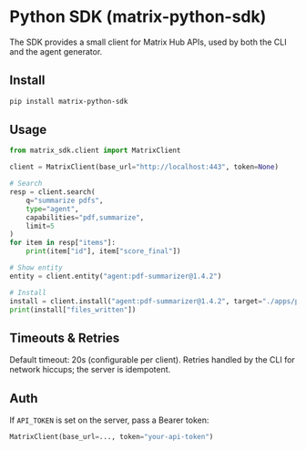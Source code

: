 # Python SDK (matrix-python-sdk)

The SDK provides a small client for Matrix Hub APIs, used by both the CLI and the agent generator.

## Install

```bash
pip install matrix-python-sdk
```
## Usage
```python
from matrix_sdk.client import MatrixClient

client = MatrixClient(base_url="http://localhost:443", token=None)

# Search
resp = client.search(
    q="summarize pdfs",
    type="agent",
    capabilities="pdf,summarize",
    limit=5
)
for item in resp["items"]:
    print(item["id"], item["score_final"])

# Show entity
entity = client.entity("agent:pdf-summarizer@1.4.2")

# Install
install = client.install("agent:pdf-summarizer@1.4.2", target="./apps/pdf-bot")
print(install["files_written"])
```

## Timeouts & Retries
Default timeout: 20s (configurable per client).
Retries handled by the CLI for network hiccups; the server is idempotent.

## Auth
If `API_TOKEN` is set on the server, pass a Bearer token:
```python
MatrixClient(base_url=..., token="your-api-token")
```
